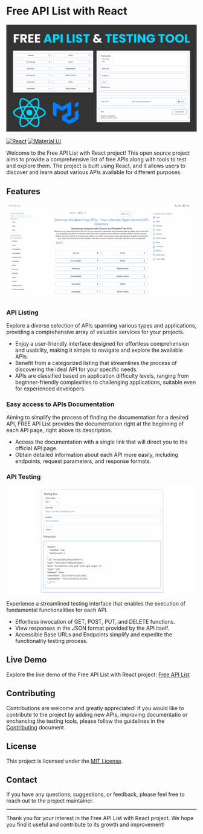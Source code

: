 # Free API List with React

![Image Alt Text](img/ReadMeImg.png)

[![React](https://img.shields.io/badge/React-20232A?style=for-the-badge&logo=react&logoColor=61DAFB)](https://reactjs.org/)
[![Material UI](https://img.shields.io/badge/Material%20UI-007FFF?style=for-the-badge&logo=mui&logoColor=white)](https://material-ui.com/)

Welcome to the Free API List with React project! This open source project aims to provide a comprehensive list of free APIs along with tools to test and explore them. The project is built using React, and it allows users to discover and learn about various APIs available for different purposes.

## Features

![Image Alt Text](img/Initial_page.png)


### **API Listing**

Explore a diverse selection of APIs spanning various types and applications, providing a comprehensive array of valuable services for your projects.

- Enjoy a user-friendly interface designed for effortless comprehension and usability, making it simple to navigate and explore the available APIs.
- Benefit from a categorized listing that streamlines the process of discovering the ideal API for your specific needs.
- APIs are classified based on application difficulty levels, ranging from beginner-friendly complexities to challenging applications, suitable even for experienced developers.


### **Easy access to APIs Documentation**

Aiming to simplify the process of finding the documentation for a desired API, FREE API List provides the documentation right at the beginning of each API page, right above its description.

- Access the documentation with a single link that will direct you to the official API page.
- Obtain detailed information about each API more easily, including endpoints, request parameters, and response formats.


### **API Testing**

![Image Alt Text](img/api_testing.png)

Experience a streamlined testing interface that enables the execution of fundamental functionalities for each API.

- Effortless invocation of GET, POST, PUT, and DELETE functions.
- View responses in the JSON format provided by the API itself.
- Accessible Base URLs and Endpoints simplify and expedite the functionality testing process.


## Live Demo

Explore the live demo of the Free API List with React project: [Free API List](https://freeapilist.com/)


## Contributing

Contributions are welcome and greatly appreciated! If you would like to contribute to the project by adding new APIs, improving documentatio or enchancing the testing tools, please follow the guidelines in the [Contributing](CONTRIBUTING.md) document.


## License

This project is licensed under the [MIT License](LICENSE).

## Contact

If you have any questions, suggestions, or feedback, please feel free to reach out to the project maintainer.

---

Thank you for your interest in the Free API List with React project. We hope you find it useful and contribute to its growth and improvement!
